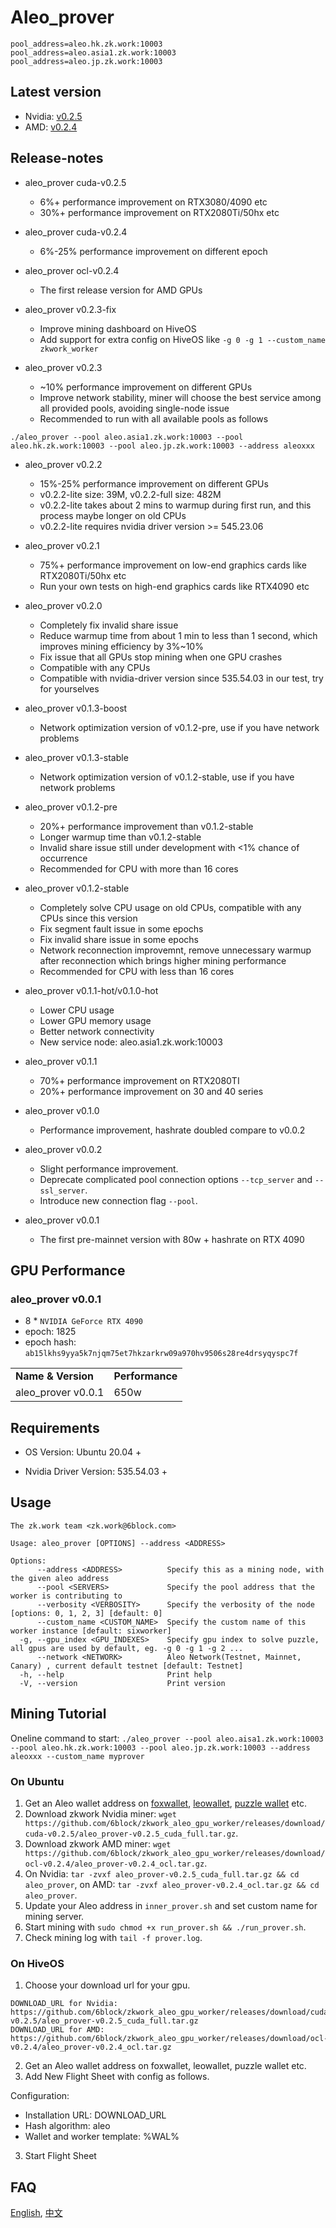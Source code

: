 # Aleo_prover
```shell
pool_address=aleo.hk.zk.work:10003
pool_address=aleo.asia1.zk.work:10003
pool_address=aleo.jp.zk.work:10003
```

## Latest version

- Nvidia: [v0.2.5](https://github.com/6block/zkwork_aleo_gpu_worker/releases/download/cuda-v0.2.5/aleo_prover-v0.2.5_cuda_full.tar.gz)
- AMD: [v0.2.4](https://github.com/6block/zkwork_aleo_gpu_worker/releases/download/ocl-v0.2.4/aleo_prover-v0.2.4_ocl.tar.gz)

## Release-notes

- aleo_prover cuda-v0.2.5
  - 6%+ performance improvement on RTX3080/4090 etc
  - 30%+ performance improvement on RTX2080Ti/50hx etc

- aleo_prover cuda-v0.2.4
  - 6%-25% performance improvement on different epoch

- aleo_prover ocl-v0.2.4
  - The first release version for AMD GPUs

- aleo_prover v0.2.3-fix
  - Improve mining dashboard on HiveOS
  - Add support for extra config on HiveOS like `-g 0 -g 1 --custom_name zkwork_worker`

- aleo_prover v0.2.3
  - ~10% performance improvement on different GPUs
  - Improve network stability, miner will choose the best service among all provided pools, avoiding single-node issue
  - Recommended to run with all available pools as follows

`./aleo_prover --pool aleo.asia1.zk.work:10003 --pool aleo.hk.zk.work:10003 --pool aleo.jp.zk.work:10003 --address aleoxxx`

- aleo_prover v0.2.2
  - 15%-25% performance improvement on different GPUs
  - v0.2.2-lite size: 39M, v0.2.2-full size: 482M 
  - v0.2.2-lite takes about 2 mins to warmup during first run, and this process maybe longer on old CPUs
  - v0.2.2-lite requires nvidia driver version >= 545.23.06 

- aleo_prover v0.2.1
  - 75%+ performance improvement on low-end graphics cards like RTX2080Ti/50hx etc
  - Run your own tests on high-end graphics cards like RTX4090 etc

- aleo_prover v0.2.0
  - Completely fix invalid share issue
  - Reduce warmup time from about 1 min to less than 1 second, which improves mining efficiency by 3%~10%
  - Fix issue that all GPUs stop mining when one GPU crashes
  - Compatible with any CPUs
  - Compatible with nvidia-driver version since 535.54.03 in our test, try for yourselves

- aleo_prover v0.1.3-boost
  - Network optimization version of v0.1.2-pre, use if you have network problems

- aleo_prover v0.1.3-stable
  - Network optimization version of v0.1.2-stable, use if you have network problems

- aleo_prover v0.1.2-pre
  - 20%+ performance improvement than v0.1.2-stable
  - Longer warmup time than v0.1.2-stable
  - Invalid share issue still under development with <1% chance of occurrence
  - Recommended for CPU with more than 16 cores

- aleo_prover v0.1.2-stable
  - Completely solve CPU usage on old CPUs, compatible with any CPUs since this version
  - Fix segment fault issue in some epochs
  - Fix invalid share issue in some epochs
  - Network reconnection improvemnt, remove unnecessary warmup after reconnection which brings higher mining performance
  - Recommended for CPU with less than 16 cores

- aleo_prover v0.1.1-hot/v0.1.0-hot
  - Lower CPU usage
  - Lower GPU memory usage
  - Better network connectivity
  - New service node: aleo.asia1.zk.work:10003 

- aleo_prover v0.1.1
  - 70%+ performance improvement on RTX2080TI
  - 20%+ performance improvement on 30 and 40 series

- aleo_prover v0.1.0
  - Performance improvement, hashrate doubled compare to v0.0.2

- aleo_prover v0.0.2
  - Slight performance improvement.
  - Deprecate complicated pool connection options `--tcp_server` and `--ssl_server`.
  - Introduce new connection flag `--pool`.

- aleo_prover v0.0.1
  - The first pre-mainnet version with 80w + hashrate on RTX 4090

## GPU Performance
### aleo_prover v0.0.1
- 8 * `NVIDIA GeForce RTX 4090`
- epoch: 1825
- epoch hash: `ab15lkhs9yya5k7njqm75et7hkzarkrw09a970hv9506s28re4drsyqyspc7f`
  
<table>
  <tr>
   <td><strong>Name & Version</strong>
   </td>
   <td><strong>Performance</strong>
   </td>
  </tr>
  <tr>
   <td>aleo_prover v0.0.1
   </td>
   <td>650w
   </td>
  </tr>
</table>


## Requirements
- OS Version: Ubuntu 20.04 +

- Nvidia Driver Version: 535.54.03 +

## Usage
```shell
The zk.work team <zk.work@6block.com>

Usage: aleo_prover [OPTIONS] --address <ADDRESS>

Options:
      --address <ADDRESS>          Specify this as a mining node, with the given aleo address
      --pool <SERVERS>             Specify the pool address that the worker is contributing to
      --verbosity <VERBOSITY>      Specify the verbosity of the node [options: 0, 1, 2, 3] [default: 0]
      --custom_name <CUSTOM_NAME>  Specify the custom name of this worker instance [default: sixworker]
  -g, --gpu_index <GPU_INDEXES>    Specify gpu index to solve puzzle, all gpus are used by default, eg. -g 0 -g 1 -g 2 ...
      --network <NETWORK>          Aleo Network(Testnet, Mainnet, Canary) , current default testnet [default: Testnet]
  -h, --help                       Print help
  -V, --version                    Print version
```

## Mining Tutorial

Oneline command to start:
`./aleo_prover --pool aleo.aisa1.zk.work:10003 --pool aleo.hk.zk.work:10003 --pool aleo.jp.zk.work:10003 --address aleoxxx --custom_name myprover`

### On Ubuntu

1. Get an Aleo wallet address on [foxwallet](https://foxwallet.com/), [leowallet](https://www.leo.app/), [puzzle wallet](https://puzzle.online/) etc.
2. Download zkwork Nvidia miner: `wget https://github.com/6block/zkwork_aleo_gpu_worker/releases/download/cuda-v0.2.5/aleo_prover-v0.2.5_cuda_full.tar.gz`.
3. Download zkwork AMD miner: `wget https://github.com/6block/zkwork_aleo_gpu_worker/releases/download/ocl-v0.2.4/aleo_prover-v0.2.4_ocl.tar.gz`.
4. On Nvidia: `tar -zvxf aleo_prover-v0.2.5_cuda_full.tar.gz && cd aleo_prover`, on AMD: `tar -zvxf aleo_prover-v0.2.4_ocl.tar.gz && cd aleo_prover`.
5. Update your Aleo address in `inner_prover.sh` and set custom name for mining server.
6. Start mining with `sudo chmod +x run_prover.sh && ./run_prover.sh`.
7. Check mining log with `tail -f prover.log`.

### On HiveOS 
1. Choose your download url for your gpu.
  ```
  DOWNLOAD_URL for Nvidia: https://github.com/6block/zkwork_aleo_gpu_worker/releases/download/cuda-v0.2.5/aleo_prover-v0.2.5_cuda_full.tar.gz
  DOWNLOAD_URL for AMD: https://github.com/6block/zkwork_aleo_gpu_worker/releases/download/ocl-v0.2.4/aleo_prover-v0.2.4_ocl.tar.gz
  ```
2. Get an Aleo wallet address on foxwallet, leowallet, puzzle wallet etc.
3. Add New Flight Sheet with config as follows.


Configuration:
- Installation URL: DOWNLOAD_URL
- Hash algorithm: aleo
- Wallet and worker template: %WAL%


3. Start Flight Sheet


## FAQ
[English](./FAQ.md), [中文](./FAQ_zh.md)
